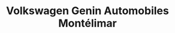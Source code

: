 ---
title: "Volkswagen Genin Automobiles Montélimar"
url: /montelimar/volkswagen-genin-automobiles-montelimar/
shop: voiture
---